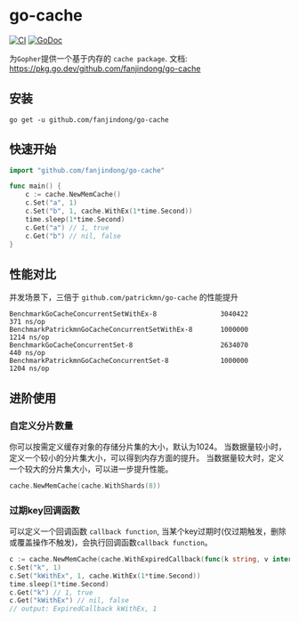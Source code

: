 # go-cache

[![CI](https://github.com/fanjindong/go-cache/actions/workflows/main.yml/badge.svg?branch=master)](https://github.com/fanjindong/go-cache/actions/workflows/main.yml)
[![GoDoc](https://godoc.org/github.com/fanjindong/go-cache?status.svg)](https://pkg.go.dev/github.com/fanjindong/go-cache)

为`Gopher`提供一个基于内存的 `cache package`. 文档: https://pkg.go.dev/github.com/fanjindong/go-cache

## 安装

`go get -u github.com/fanjindong/go-cache`

## 快速开始

```go
import "github.com/fanjindong/go-cache"

func main() {
    c := cache.NewMemCache()
    c.Set("a", 1)
    c.Set("b", 1, cache.WithEx(1*time.Second))
    time.sleep(1*time.Second)
    c.Get("a") // 1, true
    c.Get("b") // nil, false
}
```

## 性能对比

并发场景下，三倍于 `github.com/patrickmn/go-cache` 的性能提升

```text
BenchmarkGoCacheConcurrentSetWithEx-8            	 3040422	       371 ns/op
BenchmarkPatrickmnGoCacheConcurrentSetWithEx-8   	 1000000	      1214 ns/op
BenchmarkGoCacheConcurrentSet-8                  	 2634070	       440 ns/op
BenchmarkPatrickmnGoCacheConcurrentSet-8         	 1000000	      1204 ns/op
```

## 进阶使用

### 自定义分片数量

你可以按需定义缓存对象的存储分片集的大小，默认为1024。 当数据量较小时，定义一个较小的分片集大小，可以得到内存方面的提升。 当数据量较大时，定义一个较大的分片集大小，可以进一步提升性能。

```go
cache.NewMemCache(cache.WithShards(8))
```

### 过期key回调函数

可以定义一个回调函数 `callback function`, 当某个key过期时(仅过期触发，删除或覆盖操作不触发)，会执行回调函数`callback function`。

```go
c := cache.NewMemCache(cache.WithExpiredCallback(func(k string, v interface{}) error{fmt.Println("ExpiredCallback", k, v)}))
c.Set("k", 1)
c.Set("kWithEx", 1, cache.WithEx(1*time.Second))
time.sleep(1*time.Second)
c.Get("k") // 1, true
c.Get("kWithEx") // nil, false
// output: ExpiredCallback kWithEx, 1
```


